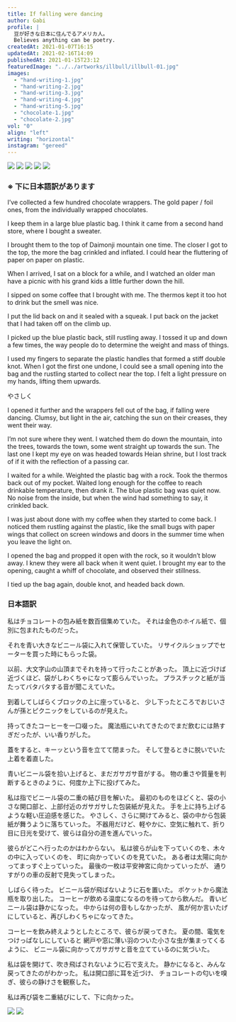 ```yaml
---
title: If falling were dancing
author: Gabi
profile: |
  豆が好きな日本に住んでるアメリカ人。
  Believes anything can be poetry.
createdAt: 2021-01-07T16:15
updatedAt: 2021-02-16T14:09
publishedAt: 2021-01-15T23:12
featuredImage: "../../artworks/illbull/illbull-01.jpg"
images:
  - "hand-writing-1.jpg"
  - "hand-writing-2.jpg"
  - "hand-writing-3.jpg"
  - "hand-writing-4.jpg"
  - "hand-writing-5.jpg"
  - "chocolate-1.jpg"
  - "chocolate-2.jpg"
vol: "0"
align: "left"
writing: "horizontal"
instagram: "gereed"
---
```


![](hand-writing-1.jpg)
![](hand-writing-2.jpg)
![](hand-writing-3.jpg)
![](hand-writing-4.jpg)
![](hand-writing-5.jpg)

### ※ 下に日本語訳があります
I’ve collected a few hundred chocolate wrappers.
The gold paper / foil ones, from the individually wrapped chocolates.

I keep them in a large blue plastic bag.
I think it came from a second hand store, where I bought a sweater.

I brought them to the top of Daimonji mountain one time.
The closer I got to the top, the more the bag crinkled and inflated.
I could hear the fluttering of paper on paper on plastic.

When I arrived, I sat on a block for a while,
and I watched an older man have a picnic
with his grand kids a little further down the hill.

I sipped on some coffee that I brought with me.
The thermos kept it too hot to drink but the smell was nice.

I put the lid back on and it sealed with a squeak.
I put back on the jacket that I had taken off on the climb up.

I picked up the blue plastic back, still rustling away.
I tossed it up and down a few times,
the way people do to determine the weight and mass of things.

I used my fingers to separate the plastic handles
that formed a stiff double knot.
When I got the first one undone,
I could see a small opening into the bag and
the rustling started to collect near the top.
I felt a light pressure on my hands, lifting them upwards.

やさしく

I opened it further and the wrappers fell out of the bag,
if falling were dancing.
Clumsy, but light in the air,
catching the sun on their creases, they went their way.

I’m not sure where they went.
I watched them do down the mountain, into the trees,
towards the town, some went straight up towards the sun.
The last one I kept my eye on was headed towards Heian shrine,
but I lost track of if it with the reflection of a passing car.

I waited for a while.
Weighted the plastic bag with a rock.
Took the thermos back out of my pocket.
Waited long enough for the coffee
to reach drinkable temperature, then drank it.
The blue plastic bag was quiet now.
No noise from the inside,
but when the wind had something to say, it crinkled back.

I was just about done with my coffee
when they started to come back.
I noticed them rustling against the plastic,
like the small bugs with paper wings
that collect on screen windows and doors in the summer time
when you leave the light on.

I opened the bag and propped it open with the rock,
so it wouldn’t blow away.
I knew they were all back when it went quiet.
I brought my ear to the opening,
caught a whiff of chocolate, and observed their stillness.

I tied up the bag again, double knot, and headed back down.

### 日本語訳

私はチョコレートの包み紙を数百個集めていた。
それは金色のホイル紙で、個別に包まれたものだった。

それを青い大きなビニール袋に入れて保管していた。
リサイクルショップでセーターを買った時にもらった袋。

以前、大文字山の山頂までそれを持って行ったことがあった。
頂上に近づけば近づくほど、袋がしわくちゃになって膨らんでいった。
プラスチックと紙が当たってバタバタする音が聞こえていた。

到着してしばらくブロックの上に座っていると、
少し下ったところでおじいさんが孫とピクニックをしているのが見えた。

持ってきたコーヒーを一口啜った。
魔法瓶にいれてきたのでまだ飲むには熱すぎだったが、いい香りがした。

蓋をすると、キーッという音を立てて閉まった。
そして登るときに脱いでいた上着を着直した。

青いビニール袋を拾い上げると、まだガサガサ音がする。
物の重さや質量を判断するときのように、何度か上下に投げてみた。

私は指でビニール袋の二重の結び目を解いた。
最初のものをほどくと、袋の小さな開口部と、上部付近のガサガサした包装紙が見えた。
手を上に持ち上げるような軽い圧迫感を感じた。
やさしく、さらに開けてみると、袋の中から包装紙が舞うように落ちていった。
不器用だけど、軽やかに、空気に触れて、折り目に日光を受けて、彼らは自分の道を進んでいった。

彼らがどこへ行ったのかはわからない。
私は彼らが山を下っていくのを、木々の中に入っていくのを、
町に向かっていくのを見ていた。
ある者は太陽に向かってまっすぐ上っていった。
最後の一枚は平安神宮に向かっていったが、
通りすがりの車の反射で見失ってしまった。

しばらく待った。
ビニール袋が飛ばないように石を置いた。
ポケットから魔法瓶を取り出した。
コーヒーが飲める温度になるのを待ってから飲んだ。
青いビニール袋は静かになった。
中からは何の音もしなかったが、
風が何か言いたげにしていると、再びしわくちゃになってきた。

コーヒーを飲み終えようとしたところで、彼らが戻ってきた。
夏の間、電気をつけっぱなしにしていると
網戸や窓に薄い羽のついた小さな虫が集まってくるように、
ビニール袋に向かってガサガサと音を立てているのに気づいた。

私は袋を開けて、吹き飛ばされないように石で支えた。
静かになると、みんな戻ってきたのがわかった。
私は開口部に耳を近づけ、
チョコレートの匂いを嗅ぎ、彼らの静けさを観察した。

私は再び袋を二重結びにして、下に向かった。

![](chocolate-1.jpg)
![](chocolate-2.jpg)
